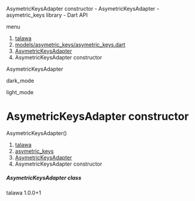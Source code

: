 




AsymetricKeysAdapter constructor - AsymetricKeysAdapter - asymetric\_keys library - Dart API







menu

1. [talawa](../../index.html)
2. [models/asymetric\_keys/asymetric\_keys.dart](../../models_asymetric_keys_asymetric_keys/models_asymetric_keys_asymetric_keys-library.html)
3. [AsymetricKeysAdapter](../../models_asymetric_keys_asymetric_keys/AsymetricKeysAdapter-class.html)
4. AsymetricKeysAdapter constructor

AsymetricKeysAdapter


dark\_mode

light\_mode




# AsymetricKeysAdapter constructor


AsymetricKeysAdapter()

 


1. [talawa](../../index.html)
2. [asymetric\_keys](../../models_asymetric_keys_asymetric_keys/models_asymetric_keys_asymetric_keys-library.html)
3. [AsymetricKeysAdapter](../../models_asymetric_keys_asymetric_keys/AsymetricKeysAdapter-class.html)
4. AsymetricKeysAdapter constructor

##### AsymetricKeysAdapter class





talawa
1.0.0+1







